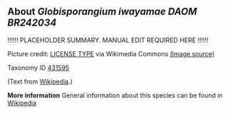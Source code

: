 **About *Globisporangium iwayamae DAOM BR242034***
-------------------------
!!!!!! PLACEHOLDER SUMMARY. MANUAL EDIT REQUIRED HERE !!!!!!

Picture credit: [LICENSE TYPE]() via Wikimedia Commons [(Image source)]()

Taxonomy ID [431595](https://www.uniprot.org/taxonomy/431595)

(Text from [Wikipedia](https://en.wikipedia.org/).)

**More information**
General information about this species can be found in [Wikipedia](https://en.wikipedia.org/wiki/globisporangium_iwayamae_daom_br242034)
